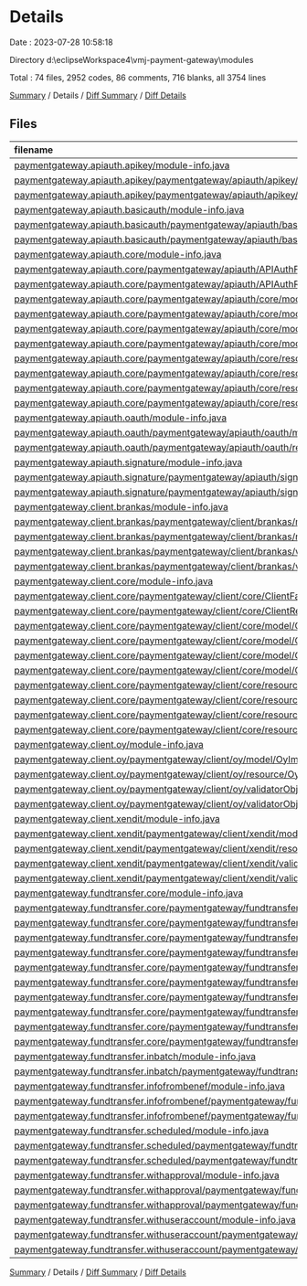# Details

Date : 2023-07-28 10:58:18

Directory d:\\eclipseWorkspace4\\vmj-payment-gateway\\modules

Total : 74 files,  2952 codes, 86 comments, 716 blanks, all 3754 lines

[Summary](results.md) / Details / [Diff Summary](diff.md) / [Diff Details](diff-details.md)

## Files
| filename | language | code | comment | blank | total |
| :--- | :--- | ---: | ---: | ---: | ---: |
| [paymentgateway.apiauth.apikey/module-info.java](/paymentgateway.apiauth.apikey/module-info.java) | Java | 10 | 1 | 3 | 14 |
| [paymentgateway.apiauth.apikey/paymentgateway/apiauth/apikey/model/APIKeyImpl.java](/paymentgateway.apiauth.apikey/paymentgateway/apiauth/apikey/model/APIKeyImpl.java) | Java | 32 | 0 | 11 | 43 |
| [paymentgateway.apiauth.apikey/paymentgateway/apiauth/apikey/resource/APIKeyResourceImpl.java](/paymentgateway.apiauth.apikey/paymentgateway/apiauth/apikey/resource/APIKeyResourceImpl.java) | Java | 11 | 1 | 4 | 16 |
| [paymentgateway.apiauth.basicauth/module-info.java](/paymentgateway.apiauth.basicauth/module-info.java) | Java | 10 | 1 | 3 | 14 |
| [paymentgateway.apiauth.basicauth/paymentgateway/apiauth/basicauth/model/basicAuthImpl.java](/paymentgateway.apiauth.basicauth/paymentgateway/apiauth/basicauth/model/basicAuthImpl.java) | Java | 36 | 0 | 16 | 52 |
| [paymentgateway.apiauth.basicauth/paymentgateway/apiauth/basicauth/resource/basicAuthResourceImpl.java](/paymentgateway.apiauth.basicauth/paymentgateway/apiauth/basicauth/resource/basicAuthResourceImpl.java) | Java | 12 | 1 | 6 | 19 |
| [paymentgateway.apiauth.core/module-info.java](/paymentgateway.apiauth.core/module-info.java) | Java | 6 | 5 | 2 | 13 |
| [paymentgateway.apiauth.core/paymentgateway/apiauth/APIAuthFactory.java](/paymentgateway.apiauth.core/paymentgateway/apiauth/APIAuthFactory.java) | Java | 44 | 0 | 5 | 49 |
| [paymentgateway.apiauth.core/paymentgateway/apiauth/APIAuthResourceFactory.java](/paymentgateway.apiauth.core/paymentgateway/apiauth/APIAuthResourceFactory.java) | Java | 47 | 0 | 8 | 55 |
| [paymentgateway.apiauth.core/paymentgateway/apiauth/core/model/APIAuth.java](/paymentgateway.apiauth.core/paymentgateway/apiauth/core/model/APIAuth.java) | Java | 7 | 0 | 2 | 9 |
| [paymentgateway.apiauth.core/paymentgateway/apiauth/core/model/APIAuthComponent.java](/paymentgateway.apiauth.core/paymentgateway/apiauth/core/model/APIAuthComponent.java) | Java | 14 | 0 | 8 | 22 |
| [paymentgateway.apiauth.core/paymentgateway/apiauth/core/model/APIAuthDecorator.java](/paymentgateway.apiauth.core/paymentgateway/apiauth/core/model/APIAuthDecorator.java) | Java | 15 | 1 | 8 | 24 |
| [paymentgateway.apiauth.core/paymentgateway/apiauth/core/model/APIAuthImpl.java](/paymentgateway.apiauth.core/paymentgateway/apiauth/core/model/APIAuthImpl.java) | Java | 16 | 0 | 6 | 22 |
| [paymentgateway.apiauth.core/paymentgateway/apiauth/core/resource/APIAuthResource.java](/paymentgateway.apiauth.core/paymentgateway/apiauth/core/resource/APIAuthResource.java) | Java | 4 | 0 | 2 | 6 |
| [paymentgateway.apiauth.core/paymentgateway/apiauth/core/resource/APIAuthResourceComponent.java](/paymentgateway.apiauth.core/paymentgateway/apiauth/core/resource/APIAuthResourceComponent.java) | Java | 6 | 0 | 4 | 10 |
| [paymentgateway.apiauth.core/paymentgateway/apiauth/core/resource/APIAuthResourceDecorator.java](/paymentgateway.apiauth.core/paymentgateway/apiauth/core/resource/APIAuthResourceDecorator.java) | Java | 8 | 0 | 3 | 11 |
| [paymentgateway.apiauth.core/paymentgateway/apiauth/core/resource/APIAuthResourceImpl.java](/paymentgateway.apiauth.core/paymentgateway/apiauth/core/resource/APIAuthResourceImpl.java) | Java | 8 | 1 | 3 | 12 |
| [paymentgateway.apiauth.oauth/module-info.java](/paymentgateway.apiauth.oauth/module-info.java) | Java | 10 | 1 | 3 | 14 |
| [paymentgateway.apiauth.oauth/paymentgateway/apiauth/oauth/model/oAuthImpl.java](/paymentgateway.apiauth.oauth/paymentgateway/apiauth/oauth/model/oAuthImpl.java) | Java | 32 | 1 | 10 | 43 |
| [paymentgateway.apiauth.oauth/paymentgateway/apiauth/oauth/resource/oAuthResourceImpl.java](/paymentgateway.apiauth.oauth/paymentgateway/apiauth/oauth/resource/oAuthResourceImpl.java) | Java | 57 | 8 | 14 | 79 |
| [paymentgateway.apiauth.signature/module-info.java](/paymentgateway.apiauth.signature/module-info.java) | Java | 10 | 1 | 3 | 14 |
| [paymentgateway.apiauth.signature/paymentgateway/apiauth/signature/model/signatureImpl.java](/paymentgateway.apiauth.signature/paymentgateway/apiauth/signature/model/signatureImpl.java) | Java | 25 | 1 | 9 | 35 |
| [paymentgateway.apiauth.signature/paymentgateway/apiauth/signature/resource/signatureResourceImpl.java](/paymentgateway.apiauth.signature/paymentgateway/apiauth/signature/resource/signatureResourceImpl.java) | Java | 56 | 8 | 14 | 78 |
| [paymentgateway.client.brankas/module-info.java](/paymentgateway.client.brankas/module-info.java) | Java | 9 | 1 | 3 | 13 |
| [paymentgateway.client.brankas/paymentgateway/client/brankas/model/BrankasImpl.java](/paymentgateway.client.brankas/paymentgateway/client/brankas/model/BrankasImpl.java) | Java | 79 | 0 | 17 | 96 |
| [paymentgateway.client.brankas/paymentgateway/client/brankas/resource/BrankasResourceImpl.java](/paymentgateway.client.brankas/paymentgateway/client/brankas/resource/BrankasResourceImpl.java) | Java | 7 | 0 | 4 | 11 |
| [paymentgateway.client.brankas/paymentgateway/client/brankas/validatorObject/FundTransferRequest.java](/paymentgateway.client.brankas/paymentgateway/client/brankas/validatorObject/FundTransferRequest.java) | Java | 406 | 0 | 121 | 527 |
| [paymentgateway.client.brankas/paymentgateway/client/brankas/validatorObject/FundTransferResponse.java](/paymentgateway.client.brankas/paymentgateway/client/brankas/validatorObject/FundTransferResponse.java) | Java | 156 | 0 | 47 | 203 |
| [paymentgateway.client.core/module-info.java](/paymentgateway.client.core/module-info.java) | Java | 9 | 1 | 2 | 12 |
| [paymentgateway.client.core/paymentgateway/client/core/ClientFactory.java](/paymentgateway.client.core/paymentgateway/client/core/ClientFactory.java) | Java | 61 | 0 | 7 | 68 |
| [paymentgateway.client.core/paymentgateway/client/core/ClientResourceFactory.java](/paymentgateway.client.core/paymentgateway/client/core/ClientResourceFactory.java) | Java | 61 | 0 | 7 | 68 |
| [paymentgateway.client.core/paymentgateway/client/core/model/Client.java](/paymentgateway.client.core/paymentgateway/client/core/model/Client.java) | Java | 7 | 0 | 2 | 9 |
| [paymentgateway.client.core/paymentgateway/client/core/model/ClientComponent.java](/paymentgateway.client.core/paymentgateway/client/core/model/ClientComponent.java) | Java | 8 | 0 | 5 | 13 |
| [paymentgateway.client.core/paymentgateway/client/core/model/ClientDecorator.java](/paymentgateway.client.core/paymentgateway/client/core/model/ClientDecorator.java) | Java | 9 | 1 | 7 | 17 |
| [paymentgateway.client.core/paymentgateway/client/core/model/ClientImpl.java](/paymentgateway.client.core/paymentgateway/client/core/model/ClientImpl.java) | Java | 10 | 1 | 5 | 16 |
| [paymentgateway.client.core/paymentgateway/client/core/resource/ClientResource.java](/paymentgateway.client.core/paymentgateway/client/core/resource/ClientResource.java) | Java | 4 | 0 | 2 | 6 |
| [paymentgateway.client.core/paymentgateway/client/core/resource/ClientResourceComponent.java](/paymentgateway.client.core/paymentgateway/client/core/resource/ClientResourceComponent.java) | Java | 5 | 1 | 3 | 9 |
| [paymentgateway.client.core/paymentgateway/client/core/resource/ClientResourceDecorator.java](/paymentgateway.client.core/paymentgateway/client/core/resource/ClientResourceDecorator.java) | Java | 3 | 0 | 2 | 5 |
| [paymentgateway.client.core/paymentgateway/client/core/resource/ClientResourceImpl.java](/paymentgateway.client.core/paymentgateway/client/core/resource/ClientResourceImpl.java) | Java | 6 | 0 | 3 | 9 |
| [paymentgateway.client.oy/module-info.java](/paymentgateway.client.oy/module-info.java) | Java | 10 | 1 | 3 | 14 |
| [paymentgateway.client.oy/paymentgateway/client/oy/model/OyImpl.java](/paymentgateway.client.oy/paymentgateway/client/oy/model/OyImpl.java) | Java | 61 | 0 | 12 | 73 |
| [paymentgateway.client.oy/paymentgateway/client/oy/resource/OyResourceImpl.java](/paymentgateway.client.oy/paymentgateway/client/oy/resource/OyResourceImpl.java) | Java | 7 | 1 | 3 | 11 |
| [paymentgateway.client.oy/paymentgateway/client/oy/validatorObject/FundTransferRequest.java](/paymentgateway.client.oy/paymentgateway/client/oy/validatorObject/FundTransferRequest.java) | Java | 52 | 0 | 15 | 67 |
| [paymentgateway.client.oy/paymentgateway/client/oy/validatorObject/FundTransferResponse.java](/paymentgateway.client.oy/paymentgateway/client/oy/validatorObject/FundTransferResponse.java) | Java | 68 | 0 | 20 | 88 |
| [paymentgateway.client.xendit/module-info.java](/paymentgateway.client.xendit/module-info.java) | Java | 10 | 1 | 3 | 14 |
| [paymentgateway.client.xendit/paymentgateway/client/xendit/model/XenditImpl.java](/paymentgateway.client.xendit/paymentgateway/client/xendit/model/XenditImpl.java) | Java | 83 | 0 | 24 | 107 |
| [paymentgateway.client.xendit/paymentgateway/client/xendit/resource/XenditResourceImpl.java](/paymentgateway.client.xendit/paymentgateway/client/xendit/resource/XenditResourceImpl.java) | Java | 7 | 1 | 3 | 11 |
| [paymentgateway.client.xendit/paymentgateway/client/xendit/validatorObject/FundTransferRequest.java](/paymentgateway.client.xendit/paymentgateway/client/xendit/validatorObject/FundTransferRequest.java) | Java | 82 | 0 | 4 | 86 |
| [paymentgateway.client.xendit/paymentgateway/client/xendit/validatorObject/FundTransferResponse.java](/paymentgateway.client.xendit/paymentgateway/client/xendit/validatorObject/FundTransferResponse.java) | Java | 45 | 0 | 3 | 48 |
| [paymentgateway.fundtransfer.core/module-info.java](/paymentgateway.fundtransfer.core/module-info.java) | Java | 14 | 1 | 2 | 17 |
| [paymentgateway.fundtransfer.core/paymentgateway/fundtransfer/FundTransferFactory.java](/paymentgateway.fundtransfer.core/paymentgateway/fundtransfer/FundTransferFactory.java) | Java | 61 | 0 | 6 | 67 |
| [paymentgateway.fundtransfer.core/paymentgateway/fundtransfer/FundTransferResourceFactory.java](/paymentgateway.fundtransfer.core/paymentgateway/fundtransfer/FundTransferResourceFactory.java) | Java | 61 | 0 | 6 | 67 |
| [paymentgateway.fundtransfer.core/paymentgateway/fundtransfer/core/model/FundTransfer.java](/paymentgateway.fundtransfer.core/paymentgateway/fundtransfer/core/model/FundTransfer.java) | Java | 31 | 0 | 3 | 34 |
| [paymentgateway.fundtransfer.core/paymentgateway/fundtransfer/core/model/FundTransferComponent.java](/paymentgateway.fundtransfer.core/paymentgateway/fundtransfer/core/model/FundTransferComponent.java) | Java | 51 | 0 | 9 | 60 |
| [paymentgateway.fundtransfer.core/paymentgateway/fundtransfer/core/model/FundTransferDecorator.java](/paymentgateway.fundtransfer.core/paymentgateway/fundtransfer/core/model/FundTransferDecorator.java) | Java | 108 | 1 | 11 | 120 |
| [paymentgateway.fundtransfer.core/paymentgateway/fundtransfer/core/model/FundTransferImpl.java](/paymentgateway.fundtransfer.core/paymentgateway/fundtransfer/core/model/FundTransferImpl.java) | Java | 163 | 0 | 19 | 182 |
| [paymentgateway.fundtransfer.core/paymentgateway/fundtransfer/core/resource/FundTransferResource.java](/paymentgateway.fundtransfer.core/paymentgateway/fundtransfer/core/resource/FundTransferResource.java) | Java | 10 | 0 | 3 | 13 |
| [paymentgateway.fundtransfer.core/paymentgateway/fundtransfer/core/resource/FundTransferResourceComponent.java](/paymentgateway.fundtransfer.core/paymentgateway/fundtransfer/core/resource/FundTransferResourceComponent.java) | Java | 18 | 1 | 5 | 24 |
| [paymentgateway.fundtransfer.core/paymentgateway/fundtransfer/core/resource/FundTransferResourceDecorator.java](/paymentgateway.fundtransfer.core/paymentgateway/fundtransfer/core/resource/FundTransferResourceDecorator.java) | Java | 34 | 0 | 12 | 46 |
| [paymentgateway.fundtransfer.core/paymentgateway/fundtransfer/core/resource/FundTransferResourceImpl.java](/paymentgateway.fundtransfer.core/paymentgateway/fundtransfer/core/resource/FundTransferResourceImpl.java) | Java | 155 | 1 | 26 | 182 |
| [paymentgateway.fundtransfer.inbatch/module-info.java](/paymentgateway.fundtransfer.inbatch/module-info.java) | Java | 13 | 1 | 3 | 17 |
| [paymentgateway.fundtransfer.inbatch/paymentgateway/fundtransfer/inbatch/resource/InBatchResourceImpl.java](/paymentgateway.fundtransfer.inbatch/paymentgateway/fundtransfer/inbatch/resource/InBatchResourceImpl.java) | Java | 71 | 0 | 15 | 86 |
| [paymentgateway.fundtransfer.infofrombenef/module-info.java](/paymentgateway.fundtransfer.infofrombenef/module-info.java) | Java | 10 | 1 | 3 | 14 |
| [paymentgateway.fundtransfer.infofrombenef/paymentgateway/fundtransfer/infofrombenef/model/InfoFromBenefImpl.java](/paymentgateway.fundtransfer.infofrombenef/paymentgateway/fundtransfer/infofrombenef/model/InfoFromBenefImpl.java) | Java | 25 | 3 | 10 | 38 |
| [paymentgateway.fundtransfer.infofrombenef/paymentgateway/fundtransfer/infofrombenef/resource/InfoFromBenefResourceImpl.java](/paymentgateway.fundtransfer.infofrombenef/paymentgateway/fundtransfer/infofrombenef/resource/InfoFromBenefResourceImpl.java) | Java | 59 | 10 | 16 | 85 |
| [paymentgateway.fundtransfer.scheduled/module-info.java](/paymentgateway.fundtransfer.scheduled/module-info.java) | Java | 10 | 1 | 3 | 14 |
| [paymentgateway.fundtransfer.scheduled/paymentgateway/fundtransfer/scheduled/model/ScheduledImpl.java](/paymentgateway.fundtransfer.scheduled/paymentgateway/fundtransfer/scheduled/model/ScheduledImpl.java) | Java | 19 | 3 | 9 | 31 |
| [paymentgateway.fundtransfer.scheduled/paymentgateway/fundtransfer/scheduled/resource/ScheduledResourceImpl.java](/paymentgateway.fundtransfer.scheduled/paymentgateway/fundtransfer/scheduled/resource/ScheduledResourceImpl.java) | Java | 59 | 10 | 16 | 85 |
| [paymentgateway.fundtransfer.withapproval/module-info.java](/paymentgateway.fundtransfer.withapproval/module-info.java) | Java | 10 | 1 | 3 | 14 |
| [paymentgateway.fundtransfer.withapproval/paymentgateway/fundtransfer/withapproval/model/WithApprovalImpl.java](/paymentgateway.fundtransfer.withapproval/paymentgateway/fundtransfer/withapproval/model/WithApprovalImpl.java) | Java | 23 | 2 | 9 | 34 |
| [paymentgateway.fundtransfer.withapproval/paymentgateway/fundtransfer/withapproval/resource/WithApprovalResourceImpl.java](/paymentgateway.fundtransfer.withapproval/paymentgateway/fundtransfer/withapproval/resource/WithApprovalResourceImpl.java) | Java | 57 | 9 | 15 | 81 |
| [paymentgateway.fundtransfer.withuseraccount/module-info.java](/paymentgateway.fundtransfer.withuseraccount/module-info.java) | Java | 13 | 1 | 3 | 17 |
| [paymentgateway.fundtransfer.withuseraccount/paymentgateway/fundtransfer/withuseraccount/model/WithUserAccountImpl.java](/paymentgateway.fundtransfer.withuseraccount/paymentgateway/fundtransfer/withuseraccount/model/WithUserAccountImpl.java) | Java | 43 | 0 | 11 | 54 |
| [paymentgateway.fundtransfer.withuseraccount/paymentgateway/fundtransfer/withuseraccount/resource/WithUserAccountResourceImpl.java](/paymentgateway.fundtransfer.withuseraccount/paymentgateway/fundtransfer/withuseraccount/resource/WithUserAccountResourceImpl.java) | Java | 93 | 0 | 24 | 117 |

[Summary](results.md) / Details / [Diff Summary](diff.md) / [Diff Details](diff-details.md)